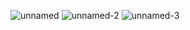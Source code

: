 ![unnamed](https://github.com/user-attachments/assets/253538e2-269a-4104-981b-f03ee9c46f0d)
![unnamed-2](https://github.com/user-attachments/assets/a195b46b-03b8-48ab-9d31-59f07db42a08)
![unnamed-3](https://github.com/user-attachments/assets/53bbf1c0-83b4-4bcc-b039-3fc392f86b05)
